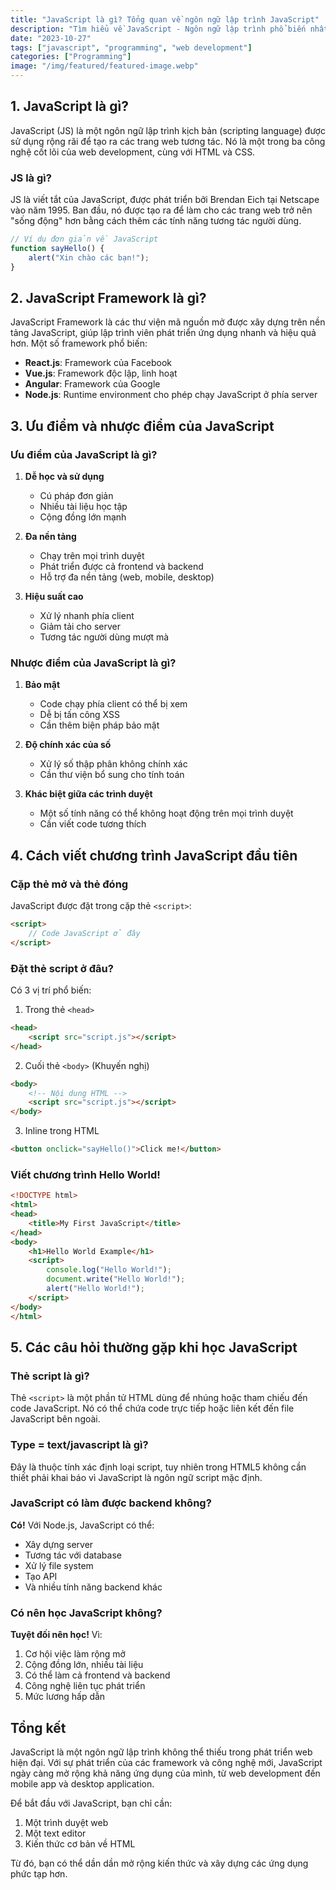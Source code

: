 ```yaml
---
title: "JavaScript là gì? Tổng quan về ngôn ngữ lập trình JavaScript"
description: "Tìm hiểu về JavaScript - Ngôn ngữ lập trình phổ biến nhất cho web development"
date: "2023-10-27"
tags: ["javascript", "programming", "web development"]
categories: ["Programming"]
image: "/img/featured/featured-image.webp"
---
```


## 1. JavaScript là gì?

JavaScript (JS) là một ngôn ngữ lập trình kịch bản (scripting language) được sử dụng rộng rãi để tạo ra các trang web tương tác. Nó là một trong ba công nghệ cốt lõi của web development, cùng với HTML và CSS.

### JS là gì?

JS là viết tắt của JavaScript, được phát triển bởi Brendan Eich tại Netscape vào năm 1995. Ban đầu, nó được tạo ra để làm cho các trang web trở nên "sống động" hơn bằng cách thêm các tính năng tương tác người dùng.

```javascript
// Ví dụ đơn giản về JavaScript
function sayHello() {
    alert("Xin chào các bạn!");
}
```

## 2. JavaScript Framework là gì?

JavaScript Framework là các thư viện mã nguồn mở được xây dựng trên nền tảng JavaScript, giúp lập trình viên phát triển ứng dụng nhanh và hiệu quả hơn. Một số framework phổ biến:

- **React.js**: Framework của Facebook
- **Vue.js**: Framework độc lập, linh hoạt
- **Angular**: Framework của Google
- **Node.js**: Runtime environment cho phép chạy JavaScript ở phía server

## 3. Ưu điểm và nhược điểm của JavaScript

### Ưu điểm của JavaScript là gì?

1. **Dễ học và sử dụng**
   - Cú pháp đơn giản
   - Nhiều tài liệu học tập
   - Cộng đồng lớn mạnh

2. **Đa nền tảng**
   - Chạy trên mọi trình duyệt
   - Phát triển được cả frontend và backend
   - Hỗ trợ đa nền tảng (web, mobile, desktop)

3. **Hiệu suất cao**
   - Xử lý nhanh phía client
   - Giảm tải cho server
   - Tương tác người dùng mượt mà

### Nhược điểm của JavaScript là gì?

1. **Bảo mật**
   - Code chạy phía client có thể bị xem
   - Dễ bị tấn công XSS
   - Cần thêm biện pháp bảo mật

2. **Độ chính xác của số**
   - Xử lý số thập phân không chính xác
   - Cần thư viện bổ sung cho tính toán

3. **Khác biệt giữa các trình duyệt**
   - Một số tính năng có thể không hoạt động trên mọi trình duyệt
   - Cần viết code tương thích

## 4. Cách viết chương trình JavaScript đầu tiên

### Cặp thẻ mở và thẻ đóng

JavaScript được đặt trong cặp thẻ `<script>`:

```html
<script>
    // Code JavaScript ở đây
</script>
```

### Đặt thẻ script ở đâu?

Có 3 vị trí phổ biến:

1. Trong thẻ `<head>`
```html
<head>
    <script src="script.js"></script>
</head>
```

2. Cuối thẻ `<body>` (Khuyến nghị)
```html
<body>
    <!-- Nội dung HTML -->
    <script src="script.js"></script>
</body>
```

3. Inline trong HTML
```html
<button onclick="sayHello()">Click me!</button>
```

### Viết chương trình Hello World!

```html
<!DOCTYPE html>
<html>
<head>
    <title>My First JavaScript</title>
</head>
<body>
    <h1>Hello World Example</h1>
    <script>
        console.log("Hello World!");
        document.write("Hello World!");
        alert("Hello World!");
    </script>
</body>
</html>
```

## 5. Các câu hỏi thường gặp khi học JavaScript

### Thẻ script là gì?

Thẻ `<script>` là một phần tử HTML dùng để nhúng hoặc tham chiếu đến code JavaScript. Nó có thể chứa code trực tiếp hoặc liên kết đến file JavaScript bên ngoài.

### Type = text/javascript là gì?

Đây là thuộc tính xác định loại script, tuy nhiên trong HTML5 không cần thiết phải khai báo vì JavaScript là ngôn ngữ script mặc định.

### JavaScript có làm được backend không?

**Có!** Với Node.js, JavaScript có thể:
- Xây dựng server
- Tương tác với database
- Xử lý file system
- Tạo API
- Và nhiều tính năng backend khác

### Có nên học JavaScript không?

**Tuyệt đối nên học!** Vì:
1. Cơ hội việc làm rộng mở
2. Cộng đồng lớn, nhiều tài liệu
3. Có thể làm cả frontend và backend
4. Công nghệ liên tục phát triển
5. Mức lương hấp dẫn

## Tổng kết

JavaScript là một ngôn ngữ lập trình không thể thiếu trong phát triển web hiện đại. Với sự phát triển của các framework và công nghệ mới, JavaScript ngày càng mở rộng khả năng ứng dụng của mình, từ web development đến mobile app và desktop application.

Để bắt đầu với JavaScript, bạn chỉ cần:
1. Một trình duyệt web
2. Một text editor
3. Kiến thức cơ bản về HTML

Từ đó, bạn có thể dần dần mở rộng kiến thức và xây dựng các ứng dụng phức tạp hơn.